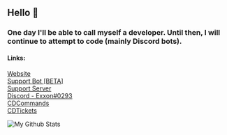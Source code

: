 ## Hello 👋
### One day I'll be able to call myself a developer. Until then, I will continue to attempt to code (mainly Discord bots).
#### Links:
[Website](https://creativedevelopments.org)  
[Support Bot [BETA]](https://top.gg/bot/792590833467654166)  
[Support Server](https://discord.gg/jUNbV5u)  
[Discord - Exxon#0293](https://creativedevelopments.org)  
[CDCommands](https://npmjs.com/cdcommands)  
[CDTickets](https://npmjs.com/cdtickets)  

![My Github Stats](https://github-readme-stats.vercel.app/api?username=exxonnnnnn&count_private=true&show_icons=true&theme=algolia)

<!--[![Most used Languages](https://github-readme-stats.vercel.app/api/top-langs/?username=exxonnnnnn&layout=compact)](https://github.com/exxonnnnnn/github-readme-stats)-->
<!--
**Exxonnnnnn/Exxonnnnnn** is a ✨ _special_ ✨ repository because its `README.md` (this file) appears on your GitHub profile.

Here are some ideas to get you started:

- 🔭 I’m currently working on ...
- 🌱 I’m currently learning ...
- 👯 I’m looking to collaborate on ...
- 🤔 I’m looking for help with ...
- 💬 Ask me about ...
- 📫 How to reach me: ...
- 😄 Pronouns: ...
- ⚡ Fun fact: ...
-->

